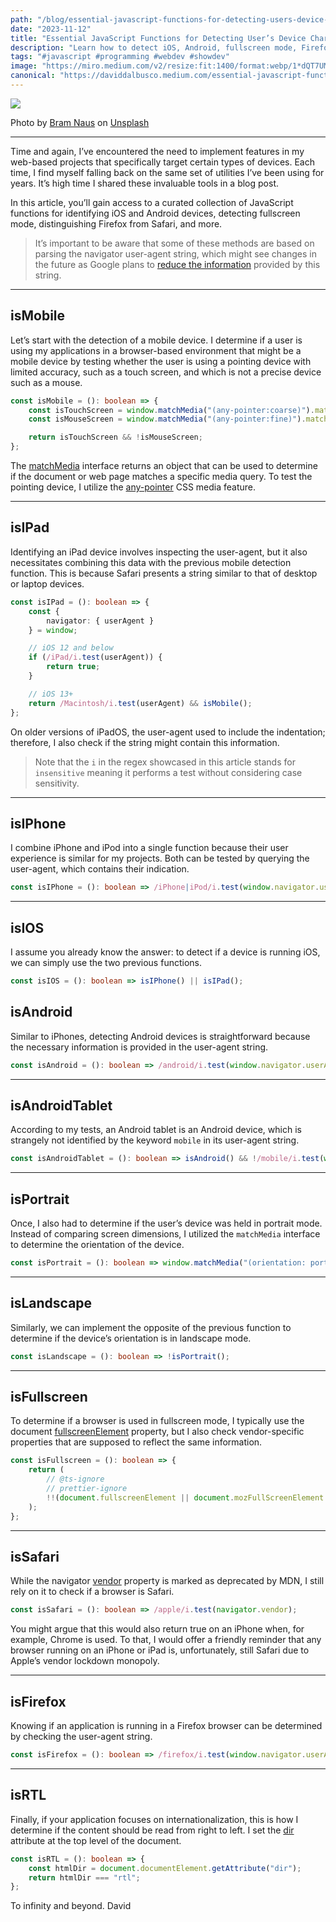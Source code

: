```yaml
---
path: "/blog/essential-javascript-functions-for-detecting-users-device-characteristics"
date: "2023-11-12"
title: "Essential JavaScript Functions for Detecting User’s Device Characteristics"
description: "Learn how to detect iOS, Android, fullscreen mode, Firefox, Safari, and more with JavaScript."
tags: "#javascript #programming #webdev #showdev"
image: "https://miro.medium.com/v2/resize:fit:1400/format:webp/1*dQT7UMbmwnLQNoV4Z0Uqzg.jpeg"
canonical: "https://daviddalbusco.medium.com/essential-javascript-functions-for-detecting-users-device-characteristics-763e397514cd"
---
```


![](https://miro.medium.com/v2/resize:fit:1400/format:webp/1*dQT7UMbmwnLQNoV4Z0Uqzg.jpeg)

Photo by [Bram Naus](https://unsplash.com/fr/@bramnaus?utm_content=creditCopyText&utm_medium=referral&utm_source=unsplash) on [Unsplash](https://unsplash.com/fr/photos/macbook-argento-accanto-a-iphone-6-grigio-siderale-e-bicchiere-trasparente-su-ripiano-in-legno-marrone-n8Qb1ZAkK88?utm_content=creditCopyText&utm_medium=referral&utm_source=unsplash)

---

Time and again, I’ve encountered the need to implement features in my web-based projects that specifically target certain types of devices. Each time, I find myself falling back on the same set of utilities I’ve been using for years. It’s high time I shared these invaluable tools in a blog post.

In this article, you’ll gain access to a curated collection of JavaScript functions for identifying iOS and Android devices, detecting fullscreen mode, distinguishing Firefox from Safari, and more.

> It’s important to be aware that some of these methods are based on parsing the navigator user-agent string, which might see changes in the future as Google plans to [reduce the information](https://developer.chrome.com/blog/user-agent-reduction-deprecation-trial/) provided by this string.

---

## isMobile

Let’s start with the detection of a mobile device. I determine if a user is using my applications in a browser-based environment that might be a mobile device by testing whether the user is using a pointing device with limited accuracy, such as a touch screen, and which is not a precise device such as a mouse.

```typescript
const isMobile = (): boolean => {
	const isTouchScreen = window.matchMedia("(any-pointer:coarse)").matches;
	const isMouseScreen = window.matchMedia("(any-pointer:fine)").matches;

	return isTouchScreen && !isMouseScreen;
};
```

The [matchMedia](https://developer.mozilla.org/en-US/docs/Web/API/Window/matchMedia) interface returns an object that can be used to determine if the document or web page matches a specific media query. To test the pointing device, I utilize the [any-pointer](https://developer.mozilla.org/en-US/docs/Web/CSS/@media/any-pointer) CSS media feature.

---

## isIPad

Identifying an iPad device involves inspecting the user-agent, but it also necessitates combining this data with the previous mobile detection function. This is because Safari presents a string similar to that of desktop or laptop devices.

```typescript
const isIPad = (): boolean => {
	const {
		navigator: { userAgent }
	} = window;

	// iOS 12 and below
	if (/iPad/i.test(userAgent)) {
		return true;
	}

	// iOS 13+
	return /Macintosh/i.test(userAgent) && isMobile();
};
```

On older versions of iPadOS, the user-agent used to include the indentation; therefore, I also check if the string might contain this information.

> Note that the `i` in the regex showcased in this article stands for `insensitive` meaning it performs a test without considering case sensitivity.

---

## isIPhone

I combine iPhone and iPod into a single function because their user experience is similar for my projects. Both can be tested by querying the user-agent, which contains their indication.

```typescript
const isIPhone = (): boolean => /iPhone|iPod/i.test(window.navigator.userAgent);
```

---

## isIOS

I assume you already know the answer: to detect if a device is running iOS, we can simply use the two previous functions.

```typescript
const isIOS = (): boolean => isIPhone() || isIPad();
```

## isAndroid

Similar to iPhones, detecting Android devices is straightforward because the necessary information is provided in the user-agent string.

```typescript
const isAndroid = (): boolean => /android/i.test(window.navigator.userAgent);
```

---

## isAndroidTablet

According to my tests, an Android tablet is an Android device, which is strangely not identified by the keyword `mobile` in its user-agent string.

```typescript
const isAndroidTablet = (): boolean => isAndroid() && !/mobile/i.test(window.navigator.userAgent);
```

---

## isPortrait

Once, I also had to determine if the user’s device was held in portrait mode. Instead of comparing screen dimensions, I utilized the `matchMedia` interface to determine the orientation of the device.

```typescript
const isPortrait = (): boolean => window.matchMedia("(orientation: portrait)").matches;
```

---

## isLandscape

Similarly, we can implement the opposite of the previous function to determine if the device’s orientation is in landscape mode.

```typescript
const isLandscape = (): boolean => !isPortrait();
```

---

## isFullscreen

To determine if a browser is used in fullscreen mode, I typically use the document [fullscreenElement](https://developer.mozilla.org/en-US/docs/Web/API/Document/fullscreenElement) property, but I also check vendor-specific properties that are supposed to reflect the same information.

```typescript
const isFullscreen = (): boolean => {
	return (
		// @ts-ignore
		// prettier-ignore
		!!(document.fullscreenElement || document.mozFullScreenElement || document.webkitFullscreenElement || document.msFullscreenElement)
	);
};
```

---

## isSafari

While the navigator [vendor](https://developer.mozilla.org/en-US/docs/Web/API/Navigator/vendor) property is marked as deprecated by MDN, I still rely on it to check if a browser is Safari.

```typescript
const isSafari = (): boolean => /apple/i.test(navigator.vendor);
```

You might argue that this would also return true on an iPhone when, for example, Chrome is used. To that, I would offer a friendly reminder that any browser running on an iPhone or iPad is, unfortunately, still Safari due to Apple’s vendor lockdown monopoly.

---

## isFirefox

Knowing if an application is running in a Firefox browser can be determined by checking the user-agent string.

```typescript
const isFirefox = (): boolean => /firefox/i.test(window.navigator.userAgent);
```

---

## isRTL

Finally, if your application focuses on internationalization, this is how I determine if the content should be read from right to left. I set the [dir](https://developer.mozilla.org/en-US/docs/Web/API/Document/dir) attribute at the top level of the document.

```typescript
const isRTL = (): boolean => {
	const htmlDir = document.documentElement.getAttribute("dir");
	return htmlDir === "rtl";
};
```

To infinity and beyond.
David
